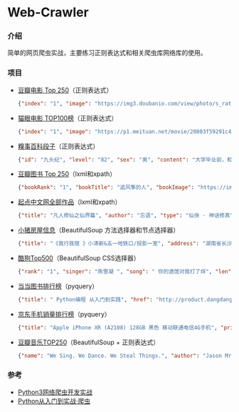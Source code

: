 # Web-Crawler
### 介绍

简单的网页爬虫实战，主要练习正则表达式和相关爬虫库网络库的使用。

### 项目

- [豆瓣电影 Top 250](https://movie.douban.com/top250)（正则表达式）

  ```json
  {"index": "1", "image": "https://img3.doubanio.com/view/photo/s_ratio_poster/public/p480747492.jpg", "title": "肖申克的救赎", "actor": "导演: 弗兰克·德拉邦特 Frank Darabont   主演: 蒂姆·罗宾斯 Tim Robbins /...", "type": "1994 / 美国 / 犯罪 剧情", "score": "9.6", "comment": "1367659人评价", "quote": "希望让人自由。"}
  ```

- [猫眼电影 TOP100榜](https://maoyan.com/board/4?offset=0)（正则表达式）

  ```json
  {"index": "1", "image": "https://p1.meituan.net/movie/20803f59291c47e1e116c11963ce019e68711.jpg@160w_220h_1e_1c", "title": "霸王别姬", "actor": "张国荣,张丰毅,巩俐", "time": "1993-01-01", "score": "9.5"}
  ```

- [糗事百科段子](https://www.qiushibaike.com/text/)（正则表达式）

  ```json
  {"id": "九头纪", "level": "82", "sex": "男", "content": "大学毕业前，和几个寝室哥们去一家还算比较好的餐厅吃饭。<br/>想到马上要分离了，到吃完时，气氛又点沉沉的。突然冒出只苍蝇在汤盆子上空飞啊飞，8只眼睛就盯着它，估计苍蝇吓坏了，直接掉汤里面溺汤身亡了。洗具来了，我们把服务员叫过来，让她去把领班的叫过来，然后让领班看苍蝇，告诉他“我们把汤喝完了，结果里面有只苍蝇，你们这叫苍蝇汤不叫海带排骨汤啊？你看怎么办吧？”他说给我们换盆。我们不答应，让他去把经理找来。最后汤免费，其他费用打八折。", "comment": "406", "like": "406"}
  ```

- [豆瓣图书 Top 250](https://book.douban.com/top250)（lxml和xpath）

  ```json
  {"bookRank": "1", "bookTitle": "追风筝的人", "bookImage": "https://img3.doubanio.com/view/subject/m/public/s1727290.jpg", "bookLink": "https://book.douban.com/subject/1770782/", "bookInfo": "[美] 卡勒德·胡赛尼 / 李继宏 / 上海人民出版社 / 2006-5 / 29.00元", "bookScore": "8.9", "bookComment": "437742人评价", "bookQuote": "为你，千千万万遍"}
  ```

- [起点中文网全部作品](https://www.qidian.com/all?page=1)（lxml和xpath）

  ```json
  {"title": "凡人修仙之仙界篇", "author": "忘语", "type": "仙侠 · 神话修真", "integrity": "连载中", "introduction": "凡人修仙，风云再起时空穿梭，轮回逆转金仙太乙，大罗道祖三千大道，法则至尊《凡人修仙传》仙界篇，一个韩立叱咤仙界的故事，一个凡人小子修仙的不灭传说。特说明下，没有看过前传的书友，并不影响本书的阅读体验，"}
  ```

- [小猪房屋信息](http://cs.xiaozhu.com/)（BeautifulSoup 方法选择器和节点选择器）

  ```json
  {"title": "《我行我宿 》小清新&五一地铁口/投影一室", "address": "湖南省长沙市芙蓉区定王台街道五一路东牌楼街25...", "price": "238", "imageUrl": "https://image.xiaozhustatic3.com/00,800,533/51,0,11,100399,2666,2000,fffd393b.jpg", "name": "AA我行我宿"}
  ```

- [酷狗Top500](https://www.kugou.com/yy/rank/home/1-8888.html)（BeautifulSoup CSS选择器）

  ```json
  {"rank": "1", "singer": "陈雪凝 ", "song": " 你的酒馆对我打了烊", "len": "4:11"}
  ```

- [当当图书排行榜](http://search.dangdang.com/?key=python&act=input&page_index=1)（pyquery）

  ```json
  {"title": " Python编程 从入门到实践", "href": "http://product.dangdang.com/24003310.html", "image": "http://img3m0.ddimg.cn/67/4/24003310-1_b_7.jpg", "price": "61.40", "author": "[美]埃里克・马瑟斯（Eric Matthes）", "date": "2016-07-01", "publisher": "人民邮电出版社", "comment": "74550", "detail": "上到有编程基础的程序员，下到10岁少年，想入门Python并达到可以开发实际项目的水平，本书是读者*！ 本书是一本全面的从入门到实践的Python编程教程，带领读者快速掌握编程基础知识、编写出能解决实际问题的代码并开发复杂项目。 书中内容分为基础篇和实战篇两部分。基础篇介绍基本的编程概念，如列表、字典、类和循环，并指导读者编写整洁且易于理解的代码。另外还介绍了如何让程序能够与用户交互，以及如何在代码运行前进行测试。实战篇介绍如何利用新学到的知识开发功能丰富的项目：2D游戏《外星人入侵》，数据可视化实战，Web应用程序。"}
  ```

- [京东手机销量排行榜](https://search.jd.com/Search?keyword=%E6%89%8B%E6%9C%BA&enc=utf-8&psort=1&page=184&s=1&scrolling=y)（pyquery）

  ```json
  {"title": "Apple iPhone XR (A2108) 128GB 黑色 移动联通电信4G手机", "price": "5749.00", "seller": "Apple产品京东自营旗舰店", "url": "https://item.jd.com/100000177760.html", "image": "https://img10.360buyimg.com/n7/jfs/t1/3405/18/3537/69901/5b997c0aE5dc8ed9f/a2c208410ae84d1f.jpg"}
  ```

- [豆瓣音乐TOP250](https://music.douban.com/top250?start=0)（BeautifulSoup + 正则表达式）

  ```json
  {"name": "We Sing. We Dance. We Steal Things.", "author": "Jason Mraz", "style": "民谣", "time": "2008-05-13", "score": "9.1", "comment": "105760", "image": "https://img3.doubanio.com/view/subject/m/public/s2967252.jpg"}
  ```

### 参考

- [Python3网络爬虫开发实战](https://germey.gitbooks.io/python3webspider/content/)
- [Python从入门到实战·爬虫](https://ke.qq.com/course/395289)